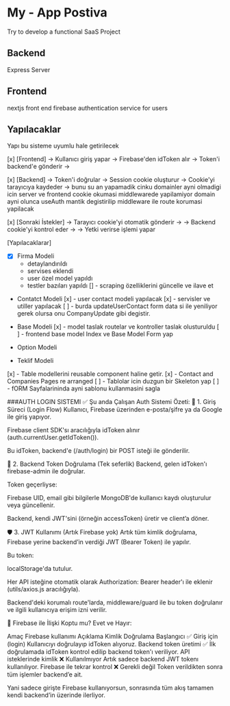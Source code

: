 # My - App Postiva
Try to develop a functional SaaS Project

## Backend
Express Server


## Frontend
nextjs front end
firebase authentication service for users


## Yapılacaklar

Yapı bu sisteme uyumlu hale getirilecek

[x] [Frontend] 
  → Kullanıcı giriş yapar → Firebase'den idToken alır 
  → Token'i backend'e gönderir → 
  
[x] [Backend] 
  → Token'i doğrular → Session cookie oluşturur 
  → Cookie'yi tarayıcıya kaydeder →
  bunu su an yapamadik cinku domainler ayni olmadigi icin server ve frontend cookie okumasi middlewarede yapilamiyor 
  domain ayni olunca useAuth mantik degistirilip middleware ile route korumasi yapilacak
  
[x] [Sonraki İstekler] 
  → Tarayıcı cookie'yi otomatik gönderir → 
  → Backend cookie'yi kontrol eder → 
  → Yetki verirse işlemi yapar

[Yapılacaklarar]

- [x] Firma Modeli
  - detaylandırıldı
  - servises eklendi
  - user özel model yapıldı
  - testler bazıları yapıldı
  [] - scraping özelliklerini güncelle ve ilave et
  

- Contatct Modeli
  [x] - user contact modeli yapılacak
  [x] - servisler ve utiller yapılacak
  [ ] - burda updateUserContact form data si ile yeniliyor gerek olursa onu CompanyUpdate
  gibi degistir.
  

- Base Modeli
  [x] - model taslak routelar ve kontroller taslak olusturuldu
  [ ] - frontend base model Index ve Base Model Form yap

- Option Modeli

- Teklif Modeli

[x] - Table modellerini reusable component haline getir.
[x] - Contact and Companies Pages re arranged 
[ ] - Tablolar icin duzgun bir Skeleton yap
[ ] - fORM Sayfalarininda ayni sablonu kullanmasini sagla

###AUTH LOGIN SISTEMI
✅ Şu anda Çalışan Auth Sistemi Özeti:
🔐 1. Giriş Süreci (Login Flow)
Kullanıcı, Firebase üzerinden e-posta/şifre ya da Google ile giriş yapıyor.

Firebase client SDK'sı aracılığıyla idToken alınır (auth.currentUser.getIdToken()).

Bu idToken, backend'e (/auth/login) bir POST isteği ile gönderilir.

🔁 2. Backend Token Doğrulama (Tek seferlik)
Backend, gelen idToken'ı firebase-admin ile doğrular.

Token geçerliyse:

Firebase UID, email gibi bilgilerle MongoDB'de kullanıcı kaydı oluşturulur veya güncellenir.

Backend, kendi JWT'sini (örneğin accessToken) üretir ve client’a döner.

🛡️ 3. JWT Kullanımı (Artık Firebase yok)
Artık tüm kimlik doğrulama, Firebase yerine backend’in verdiği JWT (Bearer Token) ile yapılır.

Bu token:

localStorage'da tutulur.

Her API isteğine otomatik olarak Authorization: Bearer <token> header'ı ile eklenir (utils/axios.js aracılığıyla).

Backend'deki korumalı route'larda, middleware/guard ile bu token doğrulanır ve ilgili kullanıcıya erişim izni verilir.

🚫 Firebase ile İlişki Koptu mu?
Evet ve Hayır:

Amaç	Firebase kullanımı	Açıklama
Kimlik Doğrulama Başlangıcı	✅ Giriş için (login)	Kullanıcıyı doğrulayıp idToken alıyoruz.
Backend token üretimi	✅ İlk doğrulamada	idToken kontrol edilip backend token'ı veriliyor.
API isteklerinde kimlik	❌ Kullanılmıyor	Artık sadece backend JWT tokenı kullanılıyor.
Firebase ile tekrar kontrol	❌ Gerekli değil	Token verildikten sonra tüm işlemler backend’e ait.

Yani sadece girişte Firebase kullanıyorsun, sonrasında tüm akış tamamen kendi backend’in üzerinde ilerliyor.


